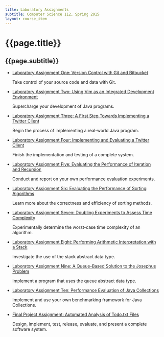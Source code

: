 ```yaml
---
title: Laboratory Assignments
subtitle: Computer Science 112, Spring 2015
layout: course_item
---
```


# {{page.title}}
## {{page.subtitle}}

<ul>

<li><a href="{{site.baseurl}}teaching/cs112S2015/provide/labs/lab1/cs112S2015-lab1.pdf">Laboratory Assignment One: Version Control with Git and Bitbucket</a> <p>Take control of your source code and data with Git.</p></li>

<li><a href="{{site.baseurl}}teaching/cs112S2015/provide/labs/lab2/cs112S2015-lab2.pdf">Laboratory Assignment Two: Using Vim as an Integrated Development Environment</a> <p>Supercharge your development of Java programs.</p></li>

<li><a href="{{site.baseurl}}teaching/cs112S2015/provide/labs/lab3/cs112S2015-lab3.pdf">Laboratory Assignment Three: A First Step Towards Implementing a Twitter Client</a> <p>Begin the process of implementing a real-world Java program.</p></li>

<li><a href="{{site.baseurl}}teaching/cs112S2015/provide/labs/lab4/cs112S2015-lab4.pdf">Laboratory Assignment Four: Implementing and Evaluating a Twitter Client</a> <p>Finish the implementation and testing of a complete system.</p></li>

<li><a href="{{site.baseurl}}teaching/cs112S2015/provide/labs/lab5/cs112S2015-lab5.pdf">Laboratory Assignment Five: Evaluating the Performance of Iteration and Recursion</a> <p>Conduct and report on your own performance evaluation experiments.</p></li>

<li><a href="{{site.baseurl}}teaching/cs112S2015/provide/labs/lab6/cs112S2015-lab6.pdf">Laboratory Assignment Six: Evaluating the Performance of Sorting Algorithms</a> <p>Learn more about the correctness and efficiency of sorting methods.</p></li>

<li><a href="{{site.baseurl}}teaching/cs112S2015/provide/labs/lab7/cs112S2015-lab7.pdf">Laboratory Assignment Seven: Doubling Experiments to Assess Time Complexity</a> <p>Experimentally determine the worst-case time complexity of an algorithm.</p></li>

<li><a href="{{site.baseurl}}teaching/cs112S2015/provide/labs/lab8/cs112S2015-lab8.pdf">Laboratory Assignment Eight: Performing Arithmetic Interpretation with a Stack</a> <p>Investigate the use of the stack abstract data type.</p></li>

<li><a href="{{site.baseurl}}teaching/cs112S2015/provide/labs/lab9/cs112S2015-lab9.pdf">Laboratory Assignment Nine: A Queue-Based Solution to the Josephus Problem</a> <p>Implement a program that uses the queue abstract data type.</p></li>

<li><a href="{{site.baseurl}}teaching/cs112S2015/provide/labs/lab10/cs112S2015-lab10.pdf">Laboratory Assignment Ten: Performance Evaluation of Java Collections</a> <p>Implement and use your own benchmarking framework for Java Collections.</p></li>

<li><a href="{{site.baseurl}}teaching/cs112S2015/provide/labs/labfp/cs112S2015-fp.pdf">Final Project Assignment: Automated Analysis of Todo.txt Files</a> <p>Design, implement, test, release, evaluate, and present a complete software system.</p></li>

</ul>
